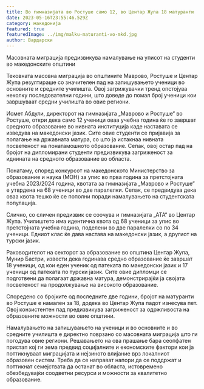 ```yaml
---
title: Во гимназијата во Ростуше само 12, во Центар Жупа 18 матуранти
date: 2023-05-16T23:55:46.529Z
category: македонија
featured: true
featuredImage: ../img/malku-maturanti-vo-mkd.jpg
author: Вардарски
---
```

Масовната миграција предизвикува намалување на уписот на студенти во македонските општини

Тековната масовна миграција во општините Маврово, Ростуше и Центар Жупа резултираше со значителен пад на запишувањето ученици во основните и средните училишта. Овој загрижувачки тренд опстојува неколку последователни години, што доведе до помал број ученици кои завршуваат средни училишта во овие региони.

Исмет Абдули, директорот на гимназијата „Маврово и Ростуше“ во Ростуше, откри дека само 12 ученици оваа учебна година ќе го завршат средното образование во нивната институција каде наставата се изведува на македонски јазик. Сите овие студенти се пријавија за полагање на државната матура, со што ја истакнаа нивната посветеност на понатамошното образование. Сепак, овој остар пад на бројот на дипломирани студенти предизвикува загриженост за иднината на средното образование во областа.

Понатаму, според конкурсот на македонското Министерство за образование и наука (МОН) за упис во прва година за претстојната учебна 2023/2024 година, квотата за гимназијата „Маврово и Ростуше“ е утврдена на 68 ученици во две паралелки. Сепак, се предвидува дека оваа квота тешко ќе се пополни поради намалувањето на студентската популација.

Слично, со сличен предизвик се соочува и гимназијата „АТА“ во Центар Жупа. Училиштето има идентична квота од 68 ученици за упис во претстојната учебна година, поделени во две паралелки со по 34 ученици. Едниот клас ќе дава настава на македонски јазик, а другиот на турски јазик.

Раководителот на секторот за образование во општина Центар Жупа, Мунир Бастри, извести дека годинава средно образование ќе завршат 18 ученици, од кои еден ученик од патеката по македонски јазик и 17 ученици од патеката по турски јазик. Сите овие дипломци се подготвени да полагаат државна матура, демонстрирајќи ја својата посветеност на продолжување на високото образование.

Споредено со бројките од последните две години, бројот на матуранти во Ростуше е намален за 18, додека во Центар Жупа падот изнесува пет. Овој конзистентен пад предизвикува загриженост за одржливоста на образовните можности во овие општини.

Намалувањето на запишувањето на ученици и во основните и во средните училишта е директно поврзано со масовната миграција што ги погодува овие региони. Решавањето на ова прашање бара сеопфатен пристап кој ги зема предвид социјалните и економските фактори кои ја поттикнуваат миграцијата и нејзиното влијание врз локалниот образовен систем. Треба да се направат напори да се поддржат и поттикнат семејствата да останат во областа, истовремено обезбедувајќи соодветни ресурси и можности за квалитетно образование.